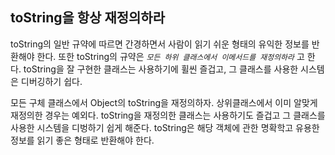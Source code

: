## toString을 항상 재정의하라

toString의 일반 규약에 따르면 간경하면서 사람이 읽기 쉬운 형태의 유익한 정보를 반환해야 한다. 또한  toString의 규약은 *`모든 하위 클래스에서 이메서드를 재정의하라`* 고 한다.
toString을 잘 구현한 클래스는 사용하기에 휠씬 즐겁고, 그 클래스를 사용한 시스템은 디버깅하기 쉽다.

모든 구체 클래스에서 Object의 toString을 재정의하자. 상위클래스에서 이미 알맞게 재정의한 경우는 예외다. toString을 재정의한 클래스는 사용하기도 즐겁고 그 클래스를 사용한 시스템을 디벙하기 쉽게 해준다. toString은 해당 객체에 관한 명확학고 유용한 정보를 읽기 좋은 형태로 반환해야 한다.
